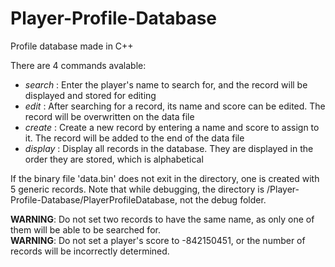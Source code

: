 # Player-Profile-Database
Profile database made in C++

There are 4 commands avalable:
- *search* : Enter the player's name to search for, and the record will be displayed and stored for editing
- *edit* : After searching for a record, its name and score can be edited. The record will be overwritten on the data file
- *create* : Create a new record by entering a name and score to assign to it. The record will be added to the end of the data file
- *display* : Display all records in the database. They are displayed in the order they are stored, which is alphabetical

If the binary file 'data.bin' does not exit in the directory, one is created with 5 generic records. Note that while debugging, the directory is /Player-Profile-Database/PlayerProfileDatabase, not the debug folder.

**WARNING**: Do not set two records to have the same name, as only one of them will be able to be searched for.  
**WARNING**: Do not set a player's score to -842150451, or the number of records will be incorrectly determined.
